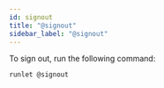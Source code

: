 ```yaml
---
id: signout
title: "@signout"
sidebar_label: "@signout"
---
```


To sign out, run the following command:

```shell
runlet @signout
```
